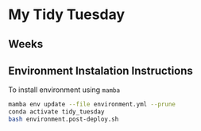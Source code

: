 # My Tidy Tuesday

## Weeks

## Environment Instalation Instructions

To install environment using `mamba`
``` bash
mamba env update --file environment.yml --prune
conda activate tidy_tuesday
bash environment.post-deploy.sh
```

